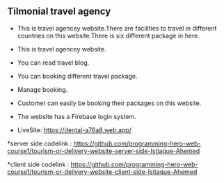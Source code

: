 ## Tilmonial travel agency

* This is travel agencey website.There are facilities to travel in different countries on this website.There is six different package in here.

* This is travel agencey website.
* You can read travel blog.
* You can booking different travel package.
* Manage booking.
* Customer can easily be booking their packages on this website.
* The website has a Firebase login system.



* LiveSite: https://dental-a76a8.web.app/

*server side codelink : https://github.com/programming-hero-web-course1/tourism-or-delivery-website-server-side-Istiaque-Ahemed

*client side codelink : https://github.com/programming-hero-web-course1/tourism-or-delivery-website-client-side-Istiaque-Ahemed